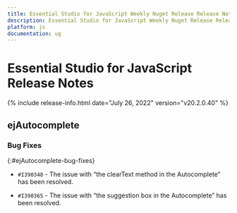 ```yaml
---
title: Essential Studio for JavaScript Weekly Nuget Release Release Notes  
description: Essential Studio for JavaScript Weekly Nuget Release Release Notes  
platform: js
documentation: ug
---
```


# Essential Studio for JavaScript  Release Notes  

{% include release-info.html date="July 26, 2022"  version="v20.2.0.40" %} 



## ejAutocomplete

### Bug Fixes	
{:#ejAutocomplete-bug-fixes}

* `#I390348` - The issue with “the clearText method in the Autocomplete” has been resolved.

* `#I390365` - The issue with “the suggestion box in the Autocomplete” has been resolved.
